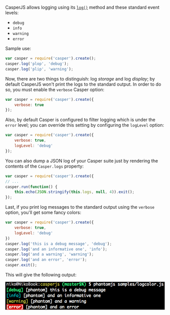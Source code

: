 CasperJS allows logging using its [`log()`](#phantom_Casper_log) method
and these standard event levels:

- `debug`
- `info`
- `warning`
- `error`

Sample use:

```javascript
var casper = require('casper').create();
casper.log('plop', 'debug');
casper.log('plip', 'warning');
```

Now, there are two things to distinguish: log *storage* and log
*display*; by default CasperJS won't print the logs to the standard
output. In order to do so, you must enable the `verbose` Casper option:

```javascript
var casper = require('casper').create({
    verbose: true
});
```

Also, by default Casper is configured to filter logging which is under
the `error` level; you can override this setting by configuring the
`logLevel` option:

```javascript
var casper = require('casper').create({
    verbose: true,
    logLevel: 'debug'
});
```

You can also dump a JSON log of your Casper suite just by rendering the
contents of the `Casper.logs` property:

```javascript
var casper = require('casper').create({
// ...
casper.run(function() {
    this.echo(JSON.stringify(this.logs, null, 4)).exit();
});
```

Last, if you print log messages to the standard output using the
`verbose` option, you'll get some fancy colors:

```javascript
var casper = require('casper').create({
    verbose: true,
    logLevel: 'debug'
})
casper.log('this is a debug message', 'debug');
casper.log('and an informative one', 'info');
casper.log('and a warning', 'warning');
casper.log('and an error', 'error');
casper.exit();
```

This will give the following output:

![image](images/logoutput.png)
